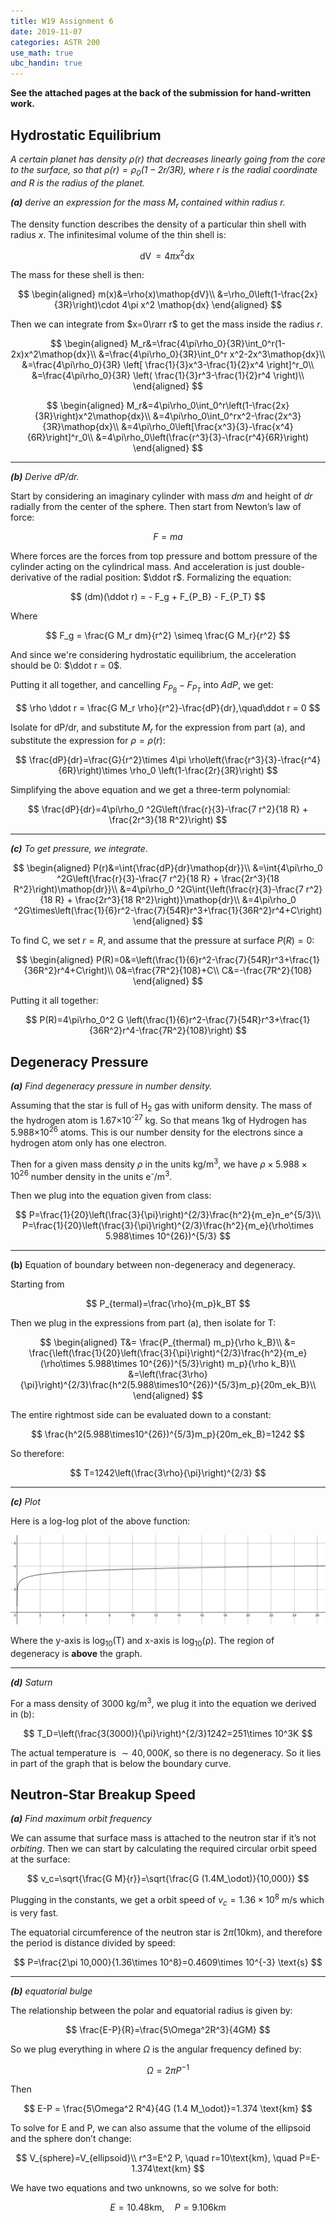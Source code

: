 ```yaml
---
title: W19 Assignment 6
date: 2019-11-07
categories: ASTR 200
use_math: true
ubc_handin: true
---
```


**See the attached pages at the back of the submission for hand-written work.**

## Hydrostatic Equilibrium

*A certain planet has density $\rho(r)$ that decreases linearly going from the core to the surface, so that $\rho(r)=\rho_0(1-2r/3R)$, where $r$ is the radial coordinate and $R$ is the radius of the planet.*

*__(a)__ derive an expression for the mass $M_r$ contained within radius $r$.*

The density function describes the density of a particular thin shell with radius $x$. The infinitesimal volume of the thin shell is:

$$
\mathop{dV}=4\pi x^2 \mathop{dx}
$$

The mass for these shell is then:

$$
\begin{aligned}
m(x)&=\rho(x)\mathop{dV}\\
&=\rho_0\left(1-\frac{2x}{3R}\right)\cdot 4\pi x^2 \mathop{dx}
\end{aligned}
$$

Then we can integrate from $x=0\rarr r$ to get the mass inside the radius $r$.

$$
\begin{aligned}
M_r&=\frac{4\pi\rho_0}{3R}\int_0^r(1-2x)x^2\mathop{dx}\\
&=\frac{4\pi\rho_0}{3R}\int_0^r x^2-2x^3\mathop{dx}\\
&=\frac{4\pi\rho_0}{3R}
\left[
\frac{1}{3}x^3-\frac{1}{2}x^4
\right]^r_0\\
&=\frac{4\pi\rho_0}{3R}
\left(
\frac{1}{3}r^3-\frac{1}{2}r^4
\right)\\
\end{aligned}
$$

$$
\begin{aligned}
M_r&=4\pi\rho_0\int_0^r\left(1-\frac{2x}{3R}\right)x^2\mathop{dx}\\
&=4\pi\rho_0\int_0^rx^2-\frac{2x^3}{3R}\mathop{dx}\\
&=4\pi\rho_0\left[\frac{x^3}{3}-\frac{x^4}{6R}\right]^r_0\\
&=4\pi\rho_0\left(\frac{r^3}{3}-\frac{r^4}{6R}\right)
\end{aligned}
$$

---

*__(b)__ Derive dP/dr.*

Start by considering an imaginary cylinder with mass $dm$ and height of $dr$ radially from the center of the sphere. Then start from Newton’s law of force:

$$
F=ma
$$

Where forces are the forces from top pressure and bottom pressure of the cylinder acting on the cylindrical mass. And acceleration is just double-derivative of the radial position: $\ddot r$. Formalizing the equation:

$$
(dm)(\ddot r) = - F_g + F_{P_B} - F_{P_T}
$$

Where

$$
F_g = \frac{G M_r dm}{r^2} \simeq \frac{G M_r}{r^2}
$$

And since we're considering hydrostatic equilibrium, the acceleration should be 0: $\ddot r = 0$.

Putting it all together, and cancelling $F_{P_B} - F_{P_T}$ into $A dP$, we get:

$$
\rho \ddot r = \frac{G M_r \rho}{r^2}-\frac{dP}{dr},\quad\ddot r = 0
$$

Isolate for dP/dr, and substitute $M_r$ for the expression from part (a), and substitute the expression for $\rho=\rho(r)$:

$$
\frac{dP}{dr}=\frac{G}{r^2}\times 4\pi \rho\left(\frac{r^3}{3}-\frac{r^4}{6R}\right)\times \rho_0 \left(1-\frac{2r}{3R}\right)
$$

Simplifying the above equation and we get a three-term polynomial:

$$
\frac{dP}{dr}=4\pi\rho_0 ^2G\left(\frac{r}{3}-\frac{7 r^2}{18 R} + \frac{2r^3}{18 R^2}\right)
$$

---

*__(c)__ To get pressure, we integrate*.

$$
\begin{aligned}
P(r)&=\int{\frac{dP}{dr}\mathop{dr}}\\
&=\int{4\pi\rho_0 ^2G\left(\frac{r}{3}-\frac{7 r^2}{18 R} + \frac{2r^3}{18 R^2}\right)\mathop{dr}}\\
&=4\pi\rho_0 ^2G\int{\left(\frac{r}{3}-\frac{7 r^2}{18 R} + \frac{2r^3}{18 R^2}\right)}\mathop{dr}\\
&=4\pi\rho_0 ^2G\times\left(\frac{1}{6}r^2-\frac{7}{54R}r^3+\frac{1}{36R^2}r^4+C\right)
\end{aligned}
$$

To find C, we set $r=R$, and assume that the pressure at surface $P(R)=0$:

$$
\begin{aligned}
P(R)=0&=\left(\frac{1}{6}r^2-\frac{7}{54R}r^3+\frac{1}{36R^2}r^4+C\right)\\
0&=\frac{7R^2}{108}+C\\
C&=-\frac{7R^2}{108}
\end{aligned}
$$

Putting it all together:

$$
P(R)=4\pi\rho_0^2 G \left(\frac{1}{6}r^2-\frac{7}{54R}r^3+\frac{1}{36R^2}r^4-\frac{7R^2}{108}\right)
$$



## Degeneracy Pressure

*__(a)__ Find degeneracy pressure in number density.*

Assuming that the star is full of H<sub>2</sub> gas with uniform density. The mass of the hydrogen atom is 1.67&times;10<sup>-27</sup> kg. So that means 1kg of Hydrogen has 5.988&times;10<sup>26</sup> atoms. This is our number density for the electrons since a hydrogen atom only has one electron.

Then for a given mass density $\rho$ in the units kg/m<sup>3</sup>, we have $\rho\times5.988\times10^{26}$ number density in the units e<sup>-</sup>/m<sup>3</sup>.

Then we plug into the equation given from class:

$$
P=\frac{1}{20}\left(\frac{3}{\pi}\right)^{2/3}\frac{h^2}{m_e}n_e^{5/3}\\
P=\frac{1}{20}\left(\frac{3}{\pi}\right)^{2/3}\frac{h^2}{m_e}(\rho\times 5.988\times 10^{26})^{5/3}
$$

---

__(b)__ Equation of boundary between non-degeneracy and degeneracy.

Starting from

$$
P_{termal}=\frac{\rho}{m_p}k_BT
$$

Then we plug in the expressions from part (a), then isolate for T:

$$
\begin{aligned}
T&= \frac{P_{thermal} m_p}{\rho k_B}\\
&= \frac{\left(\frac{1}{20}\left(\frac{3}{\pi}\right)^{2/3}\frac{h^2}{m_e}(\rho\times 5.988\times 10^{26})^{5/3}\right) m_p}{\rho k_B}\\
&=\left(\frac{3\rho}{\pi}\right)^{2/3}\frac{h^2(5.988\times10^{26})^{5/3}m_p}{20m_ek_B}\\
\end{aligned}
$$

The entire rightmost side can be evaluated down to a constant:

$$
\frac{h^2(5.988\times10^{26})^{5/3}m_p}{20m_ek_B}=1242
$$

So therefore:

$$
T=1242\left(\frac{3\rho}{\pi}\right)^{2/3}
$$

---

*__(c)__ Plot*

Here is a log-log plot of the above function:

![1573241711821](assets/1573241711821.png)

Where the y-axis is log<sub>10</sub>(T) and x-axis is log<sub>10</sub>(&rho;). The region of degeneracy is **above** the graph.

---

*__(d)__ Saturn*

For a mass density of 3000 kg/m<sup>3</sup>, we plug it into the equation we derived in (b):

$$
T_D=\left(\frac{3(3000)}{\pi}\right)^{2/3}1242=251\times 10^3K
$$

The actual temperature is $\sim 40,000K$, so there is no degeneracy. So it lies in part of the graph that is below the boundary curve.



## Neutron-Star Breakup Speed

*__(a)__ Find maximum orbit frequency*

We can assume that surface mass is attached to the neutron star if it’s not *orbiting*. Then we can start by calculating the required circular orbit speed at the surface:

$$
v_c=\sqrt{\frac{G M}{r}}=\sqrt{\frac{G (1.4M_\odot)}{10,000}}
$$

Plugging in the constants, we get a orbit speed of $v_c=1.36\times 10^8$ m/s which is very fast.

The equatorial circumference of the neutron star is $2\pi(10\text{km})$, and therefore the period is distance divided by speed:

$$
P=\frac{2\pi 10,000}{1.36\times 10^8}=0.4609\times 10^{-3} \text{s}
$$

---

*__(b)__ equatorial bulge*

The relationship between the polar and equatorial radius is given by:

$$
\frac{E-P}{R}=\frac{5\Omega^2R^3}{4GM}
$$

So we plug everything in where $\Omega$ is the angular frequency defined by:

$$
\Omega = 2\pi P^{-1}
$$

Then 

$$
E-P = \frac{5\Omega^2 R^4}{4G (1.4 M_\odot)}=1.374 \text{km}
$$

To solve for E and P, we can also assume that the volume of the ellipsoid and the sphere don’t change:

$$
V_{sphere}=V_{ellipsoid}\\
r^3=E^2 P, \quad r=10\text{km}, \quad P=E-1.374\text{km}
$$

We have two equations and two unknowns, so we solve for both:

$$
E = 10.48\text{km},\quad P=9.106\text{km}
$$
